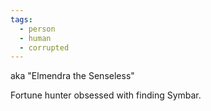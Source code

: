 ```yaml
---
tags:
  - person
  - human
  - corrupted
---
```

aka "Elmendra the Senseless"

Fortune hunter obsessed with finding Symbar.
